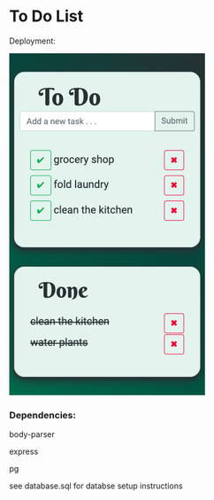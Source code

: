 # To Do List

Deployment: 

![Preview](images/preview.png)



###  Dependencies:

body-parser

express

pg


see database.sql for databse setup instructions
